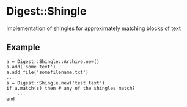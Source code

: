 Digest::Shingle
===============

Implementation of shingles for approximately matching blocks of text

Example
-------

    a = Digest::Shingle::Archive.new()
    a.add('some text')
    a.add_file('somefilename.txt')
    ...
    s = Digest::Shingle.new('test text')
    if a.match(s) then # any of the shingles match?
        ...
    end
